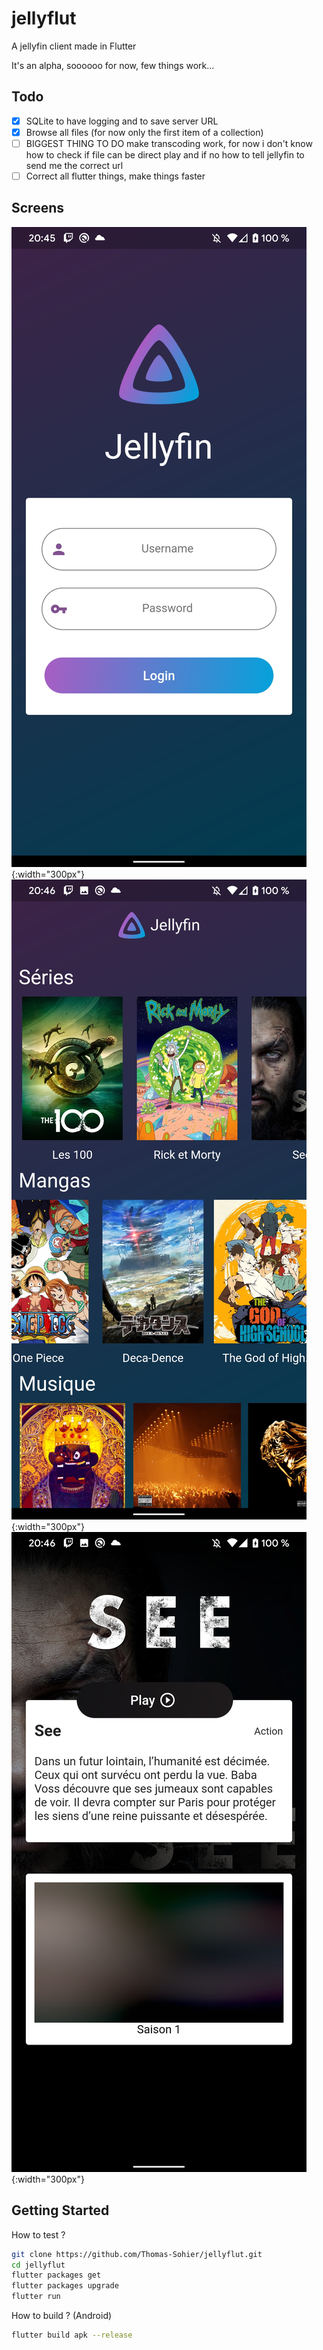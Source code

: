 # jellyflut

A jellyfin client made in Flutter

It's an alpha, soooooo for now, few things work...

## Todo

- [x] SQLite to have logging and to save server URL
- [x] Browse all files (for now only the first item of a collection)
- [ ] BIGGEST THING TO DO make transcoding work, for now i don't know how to check if file can be direct play and if no how to tell jellyfin to send me the correct url
- [ ] Correct all flutter things, make things faster

## Screens

![Image of login screen](./img/login.jpg){:width="300px"}
![Image of home](./img/home.jpg){:width="300px"}
![Image of details](./img/details.jpg){:width="300px"}

## Getting Started

How to test ?

```bash
git clone https://github.com/Thomas-Sohier/jellyflut.git
cd jellyflut
flutter packages get
flutter packages upgrade
flutter run
```

How to build ? (Android)

```bash
flutter build apk --release
```

